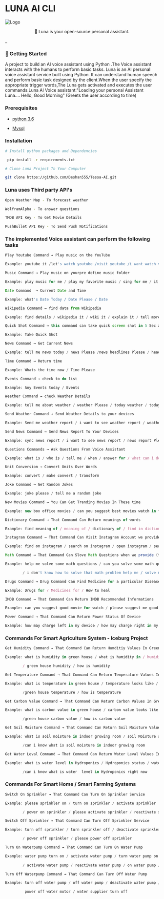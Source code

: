 
# LUNA AI CLI

![Logo](https://github.com/Deshan555/Tessa-AI/blob/master/Screen%20Shots/cover_img.gif)

<p align="center">🧠 Luna is your open-source personal assistant.</p>_

### 🚀 Getting Started
A project to build an AI voice assistant using Python .The Voice assistant interacts with the humans to perform basic tasks. Luna is an AI personal voice assistant service built using Python. It can understand human speech and perform basic task designed by the client.When the user specify the appropriate trigger words,The Luna gets activated and executes the user commands.Luna AI Voice assistant:"Loading your personal Assistant Luna.... Hello, Good Morning" (Greets the user according to time)

### Prerequisites

- [python 3.6](https://python.org/)

- [Mysql](https://npmjs.com/)

### Installation

```sh
# Install python packages and Dependencies

 pip install -r requirements.txt

# Clone Luna Project To Your Computer

git clone https://github.com/Deshan555/Tessa-AI.git

```
### Luna uses Third party API's

```sh
Open Weather Map - To forecast weather

WolframAlpha - To answer questions

TMDB API Key - To Get Movie Details

PushBullet API Key - To Send Push Notifications
```

### The implemented Voice assistant can perform the following tasks

```javascript
Play Youtube Command → Play music on the YouTube 

Example: youtube it /let's watch youtube /visit youtube /i want watch video /i want to look video
```

```javascript
Music Command → Play music on yourpre define music folder

Example: play music for me / play my favorite music / sing for me / it's a playtime / party rock and roll / rock and roll
```

```javascript
Date Command  → Current Date and Time 

Example: what's Date Today / Date Please / Date
```

```javascript
Wikipedia Command → find data from Wikipedia 

Example: find details / wikipedia it / wiki it / explain it / tell more about it
```

```javascript
Quick Shot Command → this command can take quick screen shot in 5 Sec and save 

Example: Take Quick Shot
```

```javascript
News Command → Get Current News  

Example: tell me news today / news Please /news headlines Please / headlines / tell me about today
```

```javascript
Time Command → Return time 

Example: Whats the time now / Time Please
```

```javascript
Events Command → check to do list 

Example: Any Events today / Events
```

```javascript
Weather Command → check Weather Details 

Example: tell me about weather / weather Please / today weather / today looks like / climate Please
```

```javascript
Send Weather Command → Send Weather Details to your devices 

Example: Send me weather report / i want to see weather report / weather report Please / sync weather report / report weather to me
```

```javascript
Send News Command → Send News Report To Your Devices 

Example: sync news report / i want to see news report / news report Please / send me headlines / news update Please
```

```javascript
Questions Commands → Ask Questions From Voice Assistant 

Example: what is / who is / tell me / when / answer for / what can i do
```

```javascript
Unit Conversion → Convert Units Over Words 

Example: convert / make convert / transform
```

```javascript
Joke Command → Get Random Jokes

Example: joke please / tell me a random joke
```

```javascript
New Movies Command → You Can Get Tranding Movies In These time 

Example: new box office movies / can you suggest best movies watch in film hall / now days movies
```

```javascript
Dictionary Command → That Command Can Return meanings of words

Example: find meaning of / meaning of / dictionary of / find in dictionary
```

```javascript
Instagram Command → That Command Can Visit Instagram Account we provide the account name

Example: find on instagram / search on instagram / open instagram / search from instagram / find instagram account
```

```javascript
Math Command → That Command Can Slove Math Questions when we provide (that math slover  only allow manual inputs)

Example: help me solve some math questions / can you solve some math questions for me 

        / i don't know how to solve that math problem help me / solve math questions for me
```

```javascript
Drugs Command → Drug Command Can Find Medicine for a particular Disease

Example: Drugs for / Medicines for / How to heal
```

```javascript
IMDB Command → That Command Can Return IMDB Recommended Informations

Example: can you suggest good movie for watch / please suggest me good movie / good movie name please / best movie worth to try
```


```javascript
Power Command → That Command Can Return Power Status Of Device

Example: how may charge left in my device / how may charge right in my device / current battery level / battery parentage
```


### Commands For Smart Agriculture System - Iceburg Project

```javascript
Get Humidity Command → That Command Can Return Humditiy Values In Green House

Example: what is humidity in green house / what is humidity in / humidity please 

        / green house humidity / how is humidity
```

```javascript
Get Temperature Command → That Command Can Return Temperature Values In Green House

Example: what is temperature in green house / temperature looks like / temperature please 

        /green house temperature / how is temperature
```

```javascript
Get Carbon Value Command → That Command Can Return Carbon Values In Green House

Example: what is carbon value in green house / carbon value looks like / carbon value please

        /green house carbon value / how is carbon value
```

```javascript
Get Soil Moisture Command → That Command Can Return Soil Moisture Values In Indoor Growing Room

Example: what is soil moisture in indoor growing room / soil Moisture status / soil Moisture in indoor growing room right now 

        /can i know what is soil moisture in indoor growing room
```

```javascript
Get Water Leval Command → That Command Can Return Water Leval Values In Hydroponics

Example: what is water level in Hydroponics / Hydroponics status / water level in Hydroponics right now 

        /can i know what is water  level in Hydroponics right now
```


### Commands For Smart Home / Smart Farming Systems

```javascript
Switch On Sprinkler → That Command Can Turn On Sprinkler Service 

Example: please sprinkler on / turn on sprinkler / activate sprinkler 

        / power on sprinkler / please activate sprinkler / reactivate sprinkler
```

```javascript
Switch Off Sprinkler → That Command Can Turn Off Sprinkler Service 

Example: turn off sprinkler / turn sprinkler off / deactivate sprinkler 

        / power off sprinkler / please power off sprinkler
```

```javascript
Turn On Waterpump Command → That Command Can Turn On Water Pump

Example: water pump turn on / activate water pump / turn water pump on / please turn on water pump 
        
        / activate water pump / reactivate water pump / on water pump / water motor turn on
```

```javascript
Turn Off Waterpump Command → That Command Can Turn Off Water Pump

Example: turn off water pump / off water pump / deactivate water pump / power off water pump / 

         power off water motor / water supplier turn off
```






